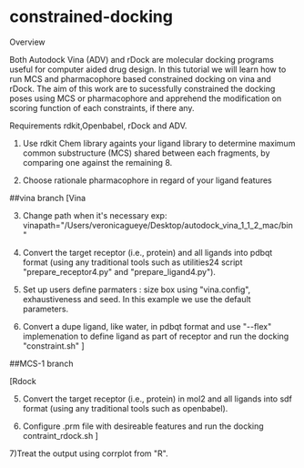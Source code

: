 # constrained-docking

Overview 

Both Autodock Vina (ADV) and rDock are molecular docking programs useful for computer aided drug design.
In this tutorial we will learn how to run MCS and pharmacophore based constrained docking on vina and rDock. The aim of this work are to sucessfully constrained the docking poses using MCS or pharmacophore and apprehend the modification on scoring function of each constraints, if there any.

Requirements
rdkit,Openbabel, rDock and ADV.


1) Use rdkit Chem library againts your ligand library to determine maximum common substructure (MCS) shared between each fragments, by comparing one against the remaining 8.

2) Choose rationale pharmacophore in regard of your ligand features

##vina branch
[Vina

3) Change path when it's necessary  exp: vinapath="/Users/veronicagueye/Desktop/autodock_vina_1_1_2_mac/bin"

4) Convert the target receptor (i.e., protein) and all ligands into pdbqt format (using any traditional tools such as utilities24 script "prepare_receptor4.py" and "prepare_ligand4.py").

5) Set up users define parmaters : size box using "vina.config", exhaustiveness and seed. In this example we use the default parameters.

6) Convert a dupe ligand, like water, in pdbqt format and use "--flex" implemenation to define ligand as part of receptor  and run the docking "constraint.sh"
]

##MCS-1 branch

[Rdock

5) Convert the target receptor (i.e., protein) in mol2 and all ligands into sdf format (using any traditional tools such as openbabel).

6) Configure .prm file with desireable features and run the docking contraint_rdock.sh 
]

7)Treat the output using corrplot from "R".

